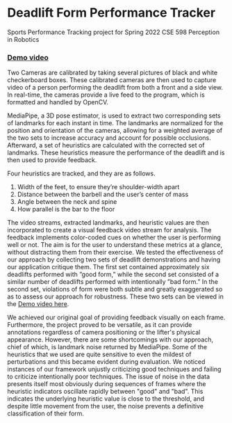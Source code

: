 # Deadlift Form Performance Tracker
Sports Performance Tracking project for Spring 2022 CSE 598 Perception in Robotics

### [Demo video](https://youtu.be/UMo1DXSu5yI)

Two Cameras are calibrated by taking several pictures of black and white checkerboard boxes. These calibrated cameras are then used to capture video of a person performing the deadlift from both a front and a side view. In real-time, the cameras provide a live feed to the program, which is formatted and handled by OpenCV.

MediaPipe, a 3D pose estimator, is used to extract two corresponding sets of landmarks for each instant in time. The landmarks are normalized for the position and orientation of the cameras, allowing for a weighted average of the two sets to increase accuracy and account for possible occlusions. Afterward, a set of heuristics are calculated with the corrected set of landmarks. These heuristics measure the performance of the deadlift and is then used to provide feedback.

Four heuristics are tracked, and they are as follows.
1. Width of the feet, to ensure they’re shoulder-width apart
2. Distance between the barbell and the user’s center of mass
3. Angle between the neck and spine
4. How parallel is the bar to the floor

The video streams, extracted landmarks, and heuristic values are then incorporated to create a visual feedback video stream for analysis. The feedback implements color-coded cues on whether the user is performing well or not. The aim is for the user to understand these metrics at a glance, without distracting them from their exercise. We tested the effectiveness of our approach by collecting two sets of deadlift demonstrations and having our application critique them. The first set contained approximately six deadlifts performed with ”good form,” while the second set consisted of a similar number of deadlifts performed with intentionally ”bad form.” In the second set, violations of form were both subtle and greatly exaggerated so as to assess our approach for robustness. These two sets can be viewed in the [Demo video here](https://youtu.be/UMo1DXSu5yI).

We achieved our original goal of providing feedback visually on each frame. Furthermore, the project proved to be versatile, as it can provide annotations regardless of camera positioning or the lifter's physical appearance. However, there are some shortcomings with our approach, chief of which, is landmark noise returned by MediaPipe. Some of the heuristics that we used are quite sensitive to even the mildest of perturbations and this became evident during evaluation. We noticed instances of our framework unjustly criticizing good techniques and failing to criticize intentionally poor techniques. The issue of noise in the data presents itself most obviously during sequences of frames where the heuristic indicators oscillate rapidly between "good" and "bad". This indicates the underlying heuristic value is close to the threshold, and despite little movement from the user, the noise prevents a definitive classification of their form.  
